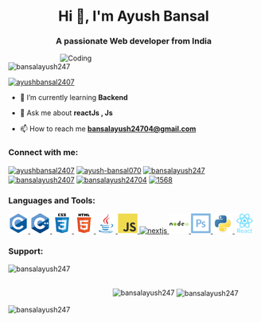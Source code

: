 
<h1 align="center">Hi 👋, I'm Ayush Bansal</h1>
<h3 align="center">A passionate Web developer from India</h3>
<img align="right" alt="Coding" width="400" src="https://user-images.githubusercontent.com/55389276/140866485-8fb1c876-9a8f-4d6a-98dc-08c4981eaf70.gif">

<p align="left"> <img src="https://komarev.com/ghpvc/?username=bansalayush247&label=Profile%20views&color=0e75b6&style=flat" alt="bansalayush247" /> </p>

<p align="left"> <a href="https://twitter.com/ayushbansal2407" target="blank"><img src="https://img.shields.io/twitter/follow/ayushbansal2407?logo=twitter&style=for-the-badge" alt="ayushbansal2407" /></a> </p>

- 🌱 I’m currently learning **Backend**

- 💬 Ask me about **reactJs , Js**

- 📫 How to reach me **bansalayush24704@gmail.com**

<h3 align="left">Connect with me:</h3>
<p align="left">
<a href="https://twitter.com/ayushbansal2407" target="blank"><img align="center" src="https://raw.githubusercontent.com/rahuldkjain/github-profile-readme-generator/master/src/images/icons/Social/twitter.svg" alt="ayushbansal2407" height="30" width="40" /></a>
<a href="https://linkedin.com/in/ayush-bansal070" target="blank"><img align="center" src="https://raw.githubusercontent.com/rahuldkjain/github-profile-readme-generator/master/src/images/icons/Social/linked-in-alt.svg" alt="ayush-bansal070" height="30" width="40" /></a>
<a href="https://instagram.com/bansalayush247" target="blank"><img align="center" src="https://raw.githubusercontent.com/rahuldkjain/github-profile-readme-generator/master/src/images/icons/Social/instagram.svg" alt="bansalayush247" height="30" width="40" /></a>
<a href="https://www.hackerrank.com/bansalayush2407" target="blank"><img align="center" src="https://raw.githubusercontent.com/rahuldkjain/github-profile-readme-generator/master/src/images/icons/Social/hackerrank.svg" alt="bansalayush2407" height="30" width="40" /></a>
<a href="https://www.leetcode.com/bansalayush24704" target="blank"><img align="center" src="https://raw.githubusercontent.com/rahuldkjain/github-profile-readme-generator/master/src/images/icons/Social/leet-code.svg" alt="bansalayush24704" height="30" width="40" /></a>
<a href="https://discord.gg/1568" target="blank"><img align="center" src="https://raw.githubusercontent.com/rahuldkjain/github-profile-readme-generator/master/src/images/icons/Social/discord.svg" alt="1568" height="30" width="40" /></a>
</p>

<h3 align="left">Languages and Tools:</h3>
<p align="left"> <a href="https://www.cprogramming.com/" target="_blank" rel="noreferrer"> <img src="https://raw.githubusercontent.com/devicons/devicon/master/icons/c/c-original.svg" alt="c" width="40" height="40"/> </a> <a href="https://www.w3schools.com/cpp/" target="_blank" rel="noreferrer"> <img src="https://raw.githubusercontent.com/devicons/devicon/master/icons/cplusplus/cplusplus-original.svg" alt="cplusplus" width="40" height="40"/> </a> <a href="https://www.w3schools.com/css/" target="_blank" rel="noreferrer"> <img src="https://raw.githubusercontent.com/devicons/devicon/master/icons/css3/css3-original-wordmark.svg" alt="css3" width="40" height="40"/> </a> <a href="https://www.w3.org/html/" target="_blank" rel="noreferrer"> <img src="https://raw.githubusercontent.com/devicons/devicon/master/icons/html5/html5-original-wordmark.svg" alt="html5" width="40" height="40"/> </a> <a href="https://www.java.com" target="_blank" rel="noreferrer"> <img src="https://raw.githubusercontent.com/devicons/devicon/master/icons/java/java-original.svg" alt="java" width="40" height="40"/> </a> <a href="https://developer.mozilla.org/en-US/docs/Web/JavaScript" target="_blank" rel="noreferrer"> <img src="https://raw.githubusercontent.com/devicons/devicon/master/icons/javascript/javascript-original.svg" alt="javascript" width="40" height="40"/> </a> <a href="https://nextjs.org/" target="_blank" rel="noreferrer"> <img src="https://cdn.worldvectorlogo.com/logos/nextjs-2.svg" alt="nextjs" width="40" height="40"/> </a> <a href="https://nodejs.org" target="_blank" rel="noreferrer"> <img src="https://raw.githubusercontent.com/devicons/devicon/master/icons/nodejs/nodejs-original-wordmark.svg" alt="nodejs" width="40" height="40"/> </a> <a href="https://www.photoshop.com/en" target="_blank" rel="noreferrer"> <img src="https://raw.githubusercontent.com/devicons/devicon/master/icons/photoshop/photoshop-line.svg" alt="photoshop" width="40" height="40"/> </a> <a href="https://www.python.org" target="_blank" rel="noreferrer"> <img src="https://raw.githubusercontent.com/devicons/devicon/master/icons/python/python-original.svg" alt="python" width="40" height="40"/> </a> <a href="https://reactjs.org/" target="_blank" rel="noreferrer"> <img src="https://raw.githubusercontent.com/devicons/devicon/master/icons/react/react-original-wordmark.svg" alt="react" width="40" height="40"/> </a> </p>

<h3 align="left">Support:</h3>
<p><a href="https://www.buymeacoffee.com/bansalayush247"> <img align="left" src="https://cdn.buymeacoffee.com/buttons/v2/default-yellow.png" height="50" width="210" alt="bansalayush247" /></a></p><br><br>

<p><img align="left" src="https://github-readme-stats.vercel.app/api/top-langs?username=bansalayush247&show_icons=true&locale=en&layout=compact" alt="bansalayush247" /></p>

<p>&nbsp;<img align="center" src="https://github-readme-stats.vercel.app/api?username=bansalayush247&show_icons=true&locale=en" alt="bansalayush247" /></p>

<p><img align="center" src="https://github-readme-streak-stats.herokuapp.com/?user=bansalayush247&" alt="bansalayush247" /></p>

